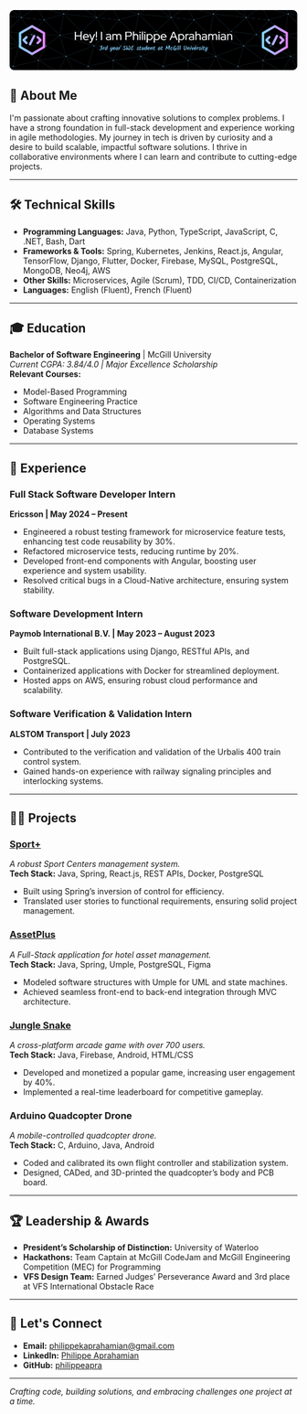 ![Profile Banner](https://github.com/philippeapra/philippeapra/blob/main/github-header-image.png?raw=true)



## 🚀 About Me

I'm passionate about crafting innovative solutions to complex problems. I have a strong foundation in full-stack development and experience working in agile methodologies. My journey in tech is driven by curiosity and a desire to build scalable, impactful software solutions. I thrive in collaborative environments where I can learn and contribute to cutting-edge projects.

---

## 🛠️ Technical Skills

- **Programming Languages:** Java, Python, TypeScript, JavaScript, C, .NET, Bash, Dart
- **Frameworks & Tools:** Spring, Kubernetes, Jenkins, React.js, Angular, TensorFlow, Django, Flutter, Docker, Firebase, MySQL, PostgreSQL, MongoDB, Neo4j, AWS
- **Other Skills:** Microservices, Agile (Scrum), TDD, CI/CD, Containerization
- **Languages:** English (Fluent), French (Fluent)

---

## 🎓 Education

**Bachelor of Software Engineering** | McGill University  
*Current CGPA: 3.84/4.0 | Major Excellence Scholarship*  
**Relevant Courses:**  
- Model-Based Programming
- Software Engineering Practice
- Algorithms and Data Structures
- Operating Systems
- Database Systems

---

## 💼 Experience

### **Full Stack Software Developer Intern**  
**Ericsson | May 2024 – Present**  
- Engineered a robust testing framework for microservice feature tests, enhancing test code reusability by 30%.
- Refactored microservice tests, reducing runtime by 20%.
- Developed front-end components with Angular, boosting user experience and system usability.
- Resolved critical bugs in a Cloud-Native architecture, ensuring system stability.

### **Software Development Intern**  
**Paymob International B.V. | May 2023 – August 2023**  
- Built full-stack applications using Django, RESTful APIs, and PostgreSQL.
- Containerized applications with Docker for streamlined deployment.
- Hosted apps on AWS, ensuring robust cloud performance and scalability.

### **Software Verification & Validation Intern**  
**ALSTOM Transport | July 2023**  
- Contributed to the verification and validation of the Urbalis 400 train control system.
- Gained hands-on experience with railway signaling principles and interlocking systems.

---

## 🧑‍💻 Projects

### [**Sport+**](https://github.com/McGill-ECSE321-Winter2024/project-group-13)
*A robust Sport Centers management system.*  
**Tech Stack:** Java, Spring, React.js, REST APIs, Docker, PostgreSQL  
- Built using Spring’s inversion of control for efficiency.
- Translated user stories to functional requirements, ensuring solid project management.

### [**AssetPlus**](https://github.com/philippeapra/AssetPlus)
*A Full-Stack application for hotel asset management.*  
**Tech Stack:** Java, Spring, Umple, PostgreSQL, Figma  
- Modeled software structures with Umple for UML and state machines.
- Achieved seamless front-end to back-end integration through MVC architecture.

### [**Jungle Snake**](https://github.com/philippeapra/JungleSnakeWeb)
*A cross-platform arcade game with over 700 users.*  
**Tech Stack:** Java, Firebase, Android, HTML/CSS  
- Developed and monetized a popular game, increasing user engagement by 40%.
- Implemented a real-time leaderboard for competitive gameplay.

### **Arduino Quadcopter Drone**
*A mobile-controlled quadcopter drone.*  
**Tech Stack:** C, Arduino, Java, Android  
- Coded and calibrated its own flight controller and stabilization system.
- Designed, CADed, and 3D-printed the quadcopter’s body and PCB board.

---

## 🏆 Leadership & Awards

- **President’s Scholarship of Distinction:** University of Waterloo
- **Hackathons:** Team Captain at McGill CodeJam and McGill Engineering Competition (MEC) for Programming
- **VFS Design Team:** Earned Judges’ Perseverance Award and 3rd place at VFS International Obstacle Race

---

## 🔗 Let's Connect

- **Email:** [philippekaprahamian@gmail.com](mailto:philippekaprahamian@gmail.com)
- **LinkedIn:** [Philippe Aprahamian](https://www.linkedin.com/in/philippe-aprahamian-06ab63235/)
- **GitHub:** [philippeapra](https://github.com/philippeapra)

---

*Crafting code, building solutions, and embracing challenges one project at a time.*


<!--
**philippeapra/philippeapra** is a ✨ _special_ ✨ repository because its `README.md` (this file) appears on your GitHub profile.

Here are some ideas to get you started:

- 🔭 I’m currently working on ...
- 🌱 I’m currently learning ...
- 👯 I’m looking to collaborate on ...
- 🤔 I’m looking for help with ...
- 💬 Ask me about ...
- 📫 How to reach me: ...
- 😄 Pronouns: ...
- ⚡ Fun fact: ...
-->
